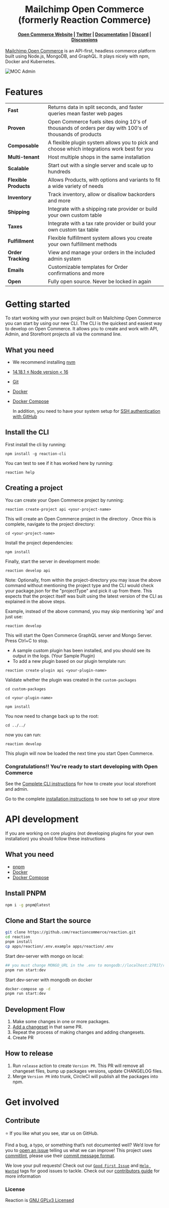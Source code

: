 <h1 align="center">
  Mailchimp Open Commerce (formerly Reaction Commerce)
</h1>

<h4 align="center">
  <a href="https://mailchimp.com/developer/open-commerce/">Open Commerce Website</a> |
  <a href="https://twitter.com/getreaction">Twitter</a> |
  <a href="https://mailchimp.com/developer/open-commerce/">Documentation</a> |
  <a href="https://discord.gg/Bwm63tBcQY">Discord</a> |
  <a href="https://github.com/reactioncommerce/reaction/discussions">Discussions</a>
</h4>

[Mailchimp Open Commerce](https://mailchimp.com/developer/open-commerce/) is an API-first, headless commerce platform built using Node.js, MongoDB, and GraphQL. It plays nicely with npm, Docker and Kubernetes.

![MOC Admin](https://user-images.githubusercontent.com/20409254/61161477-bb033c80-a4b8-11e9-9c5e-4f4f6a68b8d0.png)


# Features

<table>
<tr><td><strong>Fast</strong></td><td>Returns data in split seconds, and faster queries mean faster web pages</td></tr>
<tr><td><strong>Proven</strong></td><td>Open Commerce fuels sites doing 10's of thousands of orders per day with 100's of thousands of products</td></tr>
<tr><td><strong>Composable</strong></td><td>A flexible plugin system allows you to pick and choose which integrations work best for you</td></tr>
<tr><td><strong>Multi-tenant</strong></td><td>Host multiple shops in the same installation</td></tr>
<tr><td><strong>Scalable</strong></td><td>Start out with a single server and scale up to hundreds</td></tr>
<tr><td><strong>Flexible Products</strong></td><td>Allows Products, with options and variants to fit a wide variety of needs</td></tr>
<tr><td><strong>Inventory</strong></td><td>Track inventory, allow or disallow backorders and more</td></tr>
<tr><td><strong>Shipping</strong></td><td>Integrate with a shipping rate provider or build your own custom table</td></tr>
<tr><td><strong>Taxes</strong></td><td>Integrate with a tax rate provider or build your own custom tax table</td></tr>
<tr><td><strong>Fulfillment</strong></td><td>Flexible fulfillment system allows you create your own fulfillment methods</td></tr>
<tr><td><strong>Order Tracking</strong></td><td>View and manage your orders in the included admin system</td></tr>
<tr><td><strong>Emails</strong></td><td>Customizable templates for Order confirmations and more</td></tr>
<tr><td><strong>Open</strong></td><td>Fully open source. Never be locked in again</td></tr>
</table>


# Getting started

To start working with your own project built on Mailchimp Open Commerce you can start by using our new CLI. The CLI is 
the quickest and easiest way to develop on Open Commerce. It allows you to create and work with API, Admin, and Storefront projects all via the command line.

## What you need
- We recommend installing [nvm](https://github.com/nvm-sh/nvm)
- [14.18.1 ≤ Node version < 16](https://nodejs.org/ja/blog/release/v14.18.1/)
- [Git](https://git-scm.com/)
- [Docker](https://www.docker.com/get-started/)
- [Docker Compose](https://docs.docker.com/compose/)

  In addition, you need to have your system setup for [SSH authentication with GitHub](https://docs.github.com/en/authentication/connecting-to-github-with-ssh)

## Install the CLI
First install the cli by running:
```
npm install -g reaction-cli
```

You can test to see if it has worked here by running:

```
reaction help
```

## Creating a project

You can create your Open Commerce project by running:
```
reaction create-project api <your-project-name>
 ```
This will create an Open Commerce project in the directory <your-project-name>.
Once this is complete, navigate to the project directory:
```
cd <your-project-name> 
 ```
Install the project dependencies:
```
npm install 
```
Finally, start the server in development mode:
```
reaction develop api
  ```

Note: Optionally, from within the project-directory you may issue the above command without mentioning the project type and the CLI would check your package.json for the "projectType" and pick it up from there. This expects that the project itself was built using the latest version of the CLI as explained in the above steps.

Example, instead of the above command, you may skip mentioning 'api' and just use:
  ```
  reaction develop
  ```

This will start the Open Commerce GraphQL server and Mongo Server. Press Ctrl+C to stop.

- A sample custom plugin has been installed, and you should see its output in the logs. (Your Sample Plugin)
- To add a new plugin based on our plugin template run:
```
reaction create-plugin api <your-plugin-name>
```
Validate whether the plugin was created in the `custom-packages`
```
cd custom-packages
```
``` 
cd <your-plugin-name>
```
```
npm install 
```
You now need to change back up to the root:
```
cd ../../
```
now you can run:
```
reaction develop
```
This plugin will now be loaded the next time you start Open Commerce.

### Congratulations!! You're ready to start developing with Open Commerce

See the [Complete CLI instructions](https://github.com/reactioncommerce/cli) for how to create your local storefront and admin.


Go to the complete [installation instructions](https://mailchimp.com/developer/open-commerce/guides/quick-start/#access-the-dashboard-playground-and-storefront) to see how to set up your store

# API development
If you are working on core plugins (not developing plugins for your own installation) you should follow these 
instructions

## What you need

- [pnpm](https://pnpm.io/)
- [Docker](https://www.docker.com/get-started/)
- [Docker Compose](https://docs.docker.com/compose/)

## Install PNPM
```bash
npm i -g pnpm@latest
```

## Clone and Start the source

```bash
git clone https://github.com/reactioncommerce/reaction.git
cd reaction
pnpm install
cp apps/reaction/.env.example apps/reaction/.env
```

Start dev-server with mongo on local:

```bash
## you must change MONGO_URL in the .env to mongodb://localhost:27017/reaction before start
pnpm run start:dev
```

Start dev-server with mongodb on docker

```bash
docker-compose up -d
pnpm run start:dev
```

## Development Flow

1. Make some changes in one or more packages.
2. [Add a changeset](https://github.com/changesets/changesets/blob/main/docs/adding-a-changeset.md) in that same PR.
3. Repeat the process of making changes and adding changesets.
4. Create PR

## How to release

1. Run `release` action to create `Version PR`. This PR will remove all changeset files, bump up packages versions, update CHANGELOG files.
2. Merge `Version PR` into trunk, CircleCI will publish all the packages into npm.

# Get involved
## Contribute

:star: If you like what you see, star us on GitHub.

Find a bug, a typo, or something that’s not documented well? We’d love for you to [open an issue](https://github.com/reactioncommerce/reaction/issues) telling us what we can improve! This project uses [commitlint](https://commitlint.js.org/), please use their [commit message format](https://www.conventionalcommits.org/en/v1.0.0/#summary).

We love your pull requests! Check out our [`Good First Issue`](https://github.com/reactioncommerce/reaction/issues?q=is%3Aopen+is%3Aissue+label%3A%22good+first+issue%22) and [`Help Wanted`](https://github.com/reactioncommerce/reaction/issues?q=label%3A%22help+wanted%22) tags for good issues to tackle.
Check out our [contributors guide](CONTRIBUTING.md) for more information

### License

Reaction is [GNU GPLv3 Licensed](./LICENSE.md)
